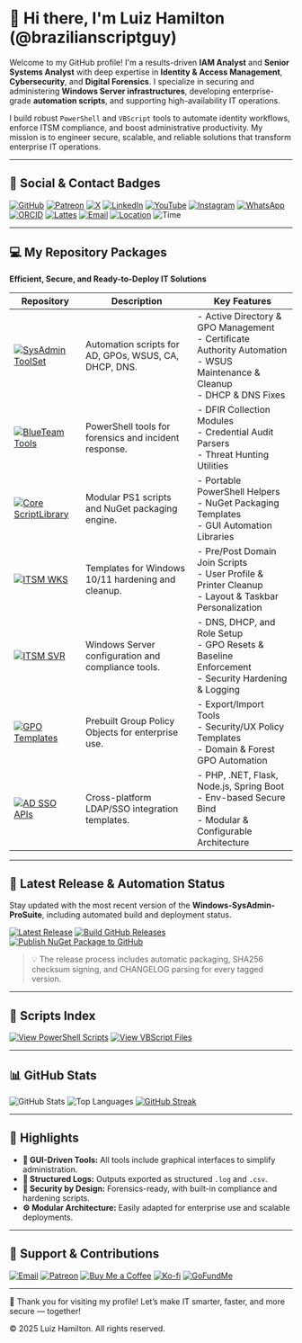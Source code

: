 # 👋 Hi there, I'm Luiz Hamilton (@brazilianscriptguy)

Welcome to my GitHub profile! I'm a results-driven **IAM Analyst** and **Senior Systems Analyst** with deep expertise in **Identity & Access Management**, **Cybersecurity**, and **Digital Forensics**. I specialize in securing and administering **Windows Server infrastructures**, developing enterprise-grade **automation scripts**, and supporting high-availability IT operations.

I build robust `PowerShell` and `VBScript` tools to automate identity workflows, enforce ITSM compliance, and boost administrative productivity. My mission is to engineer secure, scalable, and reliable solutions that transform enterprise IT operations.

---

## 🔗 Social & Contact Badges

[![GitHub](https://img.shields.io/badge/GitHub-@brazilianscriptguy-181717?style=for-the-badge&logo=github)](https://github.com/brazilianscriptguy)
[![Patreon](https://img.shields.io/badge/Patreon-Support%20Me-red?style=for-the-badge&logo=patreon)](https://www.patreon.com/brazilianscriptguy)
[![X](https://img.shields.io/badge/X-@brazilianscriptguy-000000?style=for-the-badge&logo=x)](https://x.com/brazscriptguy)
[![LinkedIn](https://img.shields.io/badge/LinkedIn-in/brazilianscriptguy-0077B5?style=for-the-badge&logo=linkedin)](https://www.linkedin.com/in/brazilianscriptguy/)
[![YouTube](https://img.shields.io/badge/YouTube-@brazilianscriptguy-FF0000?style=for-the-badge&logo=youtube)](https://www.youtube.com/@brazilianscriptguy)
[![Instagram](https://img.shields.io/badge/Instagram-@4tetraforensics-E4405F?style=for-the-badge&logo=instagram)](https://www.instagram.com/4tetraforensics)
[![WhatsApp](https://img.shields.io/badge/WhatsApp-PowerShellBR-25D366?style=for-the-badge&logo=whatsapp)](https://whatsapp.com/channel/0029VaEgqC50G0XZV1k4Mb1c)
[![ORCID](https://img.shields.io/badge/ORCID-0000--0003--3705--7468-A6CE39?style=for-the-badge&logo=orcid)](https://orcid.org/0000-0003-3705-7468)
[![Lattes](https://img.shields.io/badge/Lattes%20CV-0191525072495482-00A693?style=for-the-badge&logo=academia)](http://lattes.cnpq.br/0191525072495482)
[![Email](https://img.shields.io/badge/Email-luizhamilton.lhr@gmail.com-D14836?style=for-the-badge&logo=gmail)](mailto:luizhamilton.lhr@gmail.com)
[![Location](https://img.shields.io/badge/Location-Brazilian%20Stonehenge-blue?style=for-the-badge&logo=googlemaps)](https://www.google.com/maps/search/?api=1&query=2%C2%B037'13.0%22N+51%C2%B000'35.2%22W)
![Time](https://img.shields.io/static/v1?label=Time&message=UTC%20-03%3A00&color=green&style=for-the-badge)

---

## 💻 My Repository Packages
**Efficient, Secure, and Ready-to-Deploy IT Solutions**

| Repository | Description | Key Features |
|------------|-------------|--------------|
| [![SysAdmin ToolSet](https://img.shields.io/badge/SysAdmin%20ToolSet-Tools-blue?style=for-the-badge&logo=microsoft&logoColor=white)](https://github.com/brazilianscriptguy/Windows-SysAdmin-ProSuite/tree/main/SysAdmin-Tools) | Automation scripts for AD, GPOs, WSUS, CA, DHCP, DNS. | - Active Directory & GPO Management<br>- Certificate Authority Automation<br>- WSUS Maintenance & Cleanup<br>- DHCP & DNS Fixes |
| [![BlueTeam Tools](https://img.shields.io/badge/BlueTeam%20Tools-Forensics-orange?style=for-the-badge&logo=protonmail&logoColor=white)](https://github.com/brazilianscriptguy/Windows-SysAdmin-ProSuite/tree/main/BlueTeam-Tools) | PowerShell tools for forensics and incident response. | - DFIR Collection Modules<br>- Credential Audit Parsers<br>- Threat Hunting Utilities |
| [![Core ScriptLibrary](https://img.shields.io/badge/Core%20ScriptLibrary-Library-red?style=for-the-badge&logo=visualstudiocode&logoColor=white)](https://github.com/brazilianscriptguy/Windows-SysAdmin-ProSuite/tree/main/Core-ScriptLibrary) | Modular PS1 scripts and NuGet packaging engine. | - Portable PowerShell Helpers<br>- NuGet Packaging Templates<br>- GUI Automation Libraries |
| [![ITSM WKS](https://img.shields.io/badge/ITSM%20Templates-WKS-green?style=for-the-badge&logo=windows&logoColor=white)](https://github.com/brazilianscriptguy/Windows-SysAdmin-ProSuite/tree/main/ITSM-Templates-WKS) | Templates for Windows 10/11 hardening and cleanup. | - Pre/Post Domain Join Scripts<br>- User Profile & Printer Cleanup<br>- Layout & Taskbar Personalization |
| [![ITSM SVR](https://img.shields.io/badge/ITSM%20Templates-SVR-purple?style=for-the-badge&logo=windows11&logoColor=white)](https://github.com/brazilianscriptguy/Windows-SysAdmin-ProSuite/tree/main/ITSM-Templates-SVR) | Windows Server configuration and compliance tools. | - DNS, DHCP, and Role Setup<br>- GPO Resets & Baseline Enforcement<br>- Security Hardening & Logging |
| [![GPO Templates](https://img.shields.io/badge/GPOs--Templates-Policies-ffcc00?style=for-the-badge&logo=matrix&logoColor=black)](https://github.com/brazilianscriptguy/Windows-SysAdmin-ProSuite/tree/main/SysAdmin-Tools/GroupPolicyObjects-Templates) | Prebuilt Group Policy Objects for enterprise use. | - Export/Import Tools<br>- Security/UX Policy Templates<br>- Domain & Forest GPO Automation |
| [![AD SSO APIs](https://img.shields.io/badge/AD--SSO--APIs--Integration-SSO-8A2BE2?style=for-the-badge&logo=auth0&logoColor=white)](https://github.com/brazilianscriptguy/Windows-SysAdmin-ProSuite/tree/main/SysAdmin-Tools/ActiveDirectory-SSO-Integrations) | Cross-platform LDAP/SSO integration templates. | - PHP, .NET, Flask, Node.js, Spring Boot<br>- Env-based Secure Bind<br>- Modular & Configurable Architecture |

---

## 📢 Latest Release & Automation Status

Stay updated with the most recent version of the **Windows-SysAdmin-ProSuite**, including automated build and deployment status.

[![Latest Release](https://img.shields.io/github/v/release/brazilianscriptguy/Windows-SysAdmin-ProSuite?style=for-the-badge&label=Latest%20Release&logo=github)](https://github.com/brazilianscriptguy/Windows-SysAdmin-ProSuite/releases)
[![Build GitHub Releases](https://img.shields.io/github/actions/workflow/status/brazilianscriptguy/Windows-SysAdmin-ProSuite/make-github-releases.yml?branch=main&style=for-the-badge&label=Build%20Status&logo=githubactions)](https://github.com/brazilianscriptguy/Windows-SysAdmin-ProSuite/actions/workflows/make-github-releases.yml)
[![Publish NuGet Package to GitHub](https://img.shields.io/github/actions/workflow/status/brazilianscriptguy/Windows-SysAdmin-ProSuite/publish-nuget.yml?branch=main&style=for-the-badge&label=Publish%20NuGet&logo=nuget)](https://github.com/brazilianscriptguy/Windows-SysAdmin-ProSuite/actions/workflows/publish-nuget.yml)

> 💡 The release process includes automatic packaging, SHA256 checksum signing, and CHANGELOG parsing for every tagged version.

---

## 🧾 Scripts Index

[![View PowerShell Scripts](https://img.shields.io/badge/View-.ps1_Scripts-blue?style=for-the-badge&logo=powershell)](https://github.com/search?q=repo%3Abrazilianscriptguy%2FWindows-SysAdmin-ProSuite+path%3A*.ps1&type=code)
[![View VBScript Files](https://img.shields.io/badge/View-.vbs_Scripts-blue?style=for-the-badge&logo=windows)](https://github.com/search?q=repo%3Abrazilianscriptguy%2FWindows-SysAdmin-ProSuite+path%3A*.vbs&type=code)

---

## 📊 GitHub Stats

![GitHub Stats](https://github-readme-stats.vercel.app/api?username=brazilianscriptguy&show_icons=true&theme=radical)
![Top Languages](https://github-readme-stats.vercel.app/api/top-langs/?username=brazilianscriptguy&layout=compact&theme=radical)
[![GitHub Streak](https://streak-stats.demolab.com?user=brazilianscriptguy&theme=radical)](https://streak-stats.demolab.com?user=brazilianscriptguy)

---

## 🌟 Highlights

- **🎨 GUI-Driven Tools:** All tools include graphical interfaces to simplify administration.
- **📝 Structured Logs:** Outputs exported as structured `.log` and `.csv`.
- **🔐 Security by Design:** Forensics-ready, with built-in compliance and hardening scripts.
- **⚙️ Modular Architecture:** Easily adapted for enterprise use and scalable deployments.

---

## 🤝 Support & Contributions

[![Email](https://img.shields.io/badge/Email-luizhamilton.lhr@gmail.com-D14836?style=for-the-badge&logo=gmail)](mailto:luizhamilton.lhr@gmail.com)
[![Patreon](https://img.shields.io/badge/Support%20Me-Patreon-red?style=for-the-badge&logo=patreon)](https://www.patreon.com/brazilianscriptguy)
[![Buy Me a Coffee](https://img.shields.io/badge/Buy%20Me%20a%20Coffee-yellow?style=for-the-badge&logo=buymeacoffee)](https://buymeacoffee.com/brazilianscriptguy)
[![Ko-fi](https://img.shields.io/badge/Ko--fi-blue?style=for-the-badge&logo=kofi)](https://ko-fi.com/brazilianscriptguy)
[![GoFundMe](https://img.shields.io/badge/GoFundMe-green?style=for-the-badge&logo=gofundme)](https://www.gofundme.com/f/brazilianscriptguy)

---

🚀 Thank you for visiting my profile! Let’s make IT smarter, faster, and more secure — together!

© 2025 Luiz Hamilton. All rights reserved.

